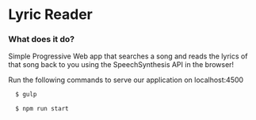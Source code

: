 # Lyric Reader

### What does it do?

Simple Progressive Web app that searches a song and reads the lyrics of that song
back to you using the SpeechSynthesis API in the browser!

Run the following commands to serve our application on localhost:4500

```sh
  $ gulp
```

```sh
  $ npm run start
```

